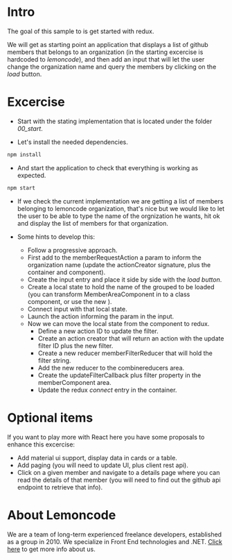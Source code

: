 # Intro

The goal of this sample to is get started with redux.

We will get as starting point an application that displays a list of github members that
belongs to an organization (in the starting excercise is hardcoded to _lemoncode_), and 
then add an input that will let the user change the organization name and query the 
members by clicking on the _load_ button.

# Excercise

- Start with the stating implementation that is located under the folder *00_start*.

- Let's install the needed dependencies.

```bash
npm install
```

- And start the application to check that everything is working as expected.

```bash
npm start
```

- If we check the current implementation we are getting a list of members belonging to lemoncode
organization, that's nice but we would like to let the user to be able to type the name of the 
orgnization he wants, hit ok and display the list of members for that organization.

- Some hints to develop this:
  - Follow a progressive approach.
  - First add to the memberRequestAction a param to inform the organization name (update the actionCreator signature, plus the container and component).
  - Create the input entry and place it side by side with the _load button_.
  - Create a local state to hold the name of the grouped to be loaded (you can transform MemberAreaComponent in to a class component, or
  use the new ).
  - Connect input with that local state.
  - Launch the action informing the param in the input.
  - Now we can move the local state from the component to redux.
    - Define a new action ID to update the filter.
    - Create an action creator that will return an action with the update filter ID plus the new filter.
    - Create a new reducer memberFilterReducer that will hold the filter string.
    - Add the new reducer to the combinereducers area.
    - Create the updateFilterCallback plus filter property in the memberComponent area.
    - Update the redux _connect_ entry in the container.

# Optional items

If you want to play more with React here you have some proposals to enhance this excercise:

- Add material ui support, display data in cards or a table.
- Add paging (you will need to update UI, plus client rest api).
- Click on a given member and navigate to a details page where you can read the details of that member (you will need to find out the github api endpoint to retrieve that info).

# About Lemoncode

We are a team of long-term experienced freelance developers, established as a group in 2010.
We specialize in Front End technologies and .NET. [Click here](http://lemoncode.net/services/en/#en-home) to get more info about us. 
